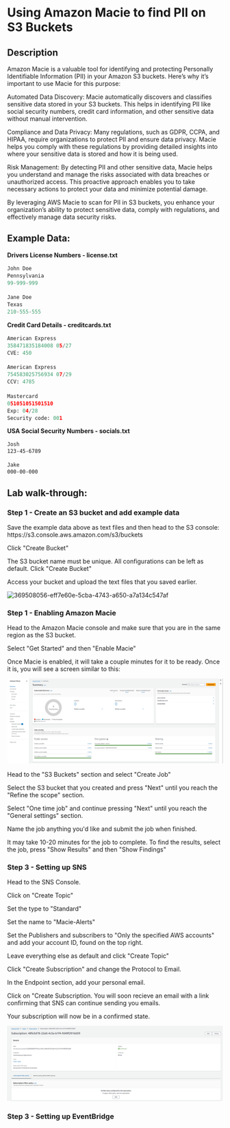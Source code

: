 <h1>Using Amazon Macie to find PII on S3 Buckets</h1>

<h2>Description</h2>

Amazon Macie is a valuable tool for identifying and protecting Personally Identifiable Information (PII) in your Amazon S3 buckets. Here’s why it’s important to use Macie for this purpose:

Automated Data Discovery: Macie automatically discovers and classifies sensitive data stored in your S3 buckets. This helps in identifying PII like social security numbers, credit card information, and other sensitive data without manual intervention.

Compliance and Data Privacy: Many regulations, such as GDPR, CCPA, and HIPAA, require organizations to protect PII and ensure data privacy. Macie helps you comply with these regulations by providing detailed insights into where your sensitive data is stored and how it is being used.

Risk Management: By detecting PII and other sensitive data, Macie helps you understand and manage the risks associated with data breaches or unauthorized access. This proactive approach enables you to take necessary actions to protect your data and minimize potential damage.

By leveraging AWS Macie to scan for PII in S3 buckets, you enhance your organization’s ability to protect sensitive data, comply with regulations, and effectively manage data security risks.
<br />
<h2>Example Data:</h2>

****************************************Drivers License Numbers - license.txt****************************************

```python
John Doe
Pennsylvania
99-999-999

Jane Doe
Texas
210-555-555
```

****************************************Credit Card Details - creditcards.txt****************************************
```python
American Express
358471835184008 05/27
CVE: 450

American Express
754583025756934 07/29
CCV: 4785

Mastercard
051051051501510
Exp: 04/28
Security code: 001
```

****************************************USA Social Security Numbers - socials.txt****************************************
```
Josh
123-45-6789

Jake
000-00-000
```
<h2>Lab walk-through:</h2>

<h3>Step 1 - Create an S3 bucket and add example data </h3> 
Save the example data above as text files and then head to the S3 console: https://s3.console.aws.amazon.com/s3/buckets

Click "Create Bucket"

The S3 bucket name must be unique. All configurations can be left as default. Click "Create Bucket"

Access your bucket and upload the text files that you saved earlier.

![369508056-eff7e60e-5cba-4743-a650-a7a134c547af](https://github.com/user-attachments/assets/3a648eab-25eb-41a9-ad6e-7a8244016c93)

<h3>Step 1 - Enabling Amazon Macie </h3> 

Head to the Amazon Macie console and make sure that you are in the same region as the S3 bucket.

Select "Get Started" and then "Enable Macie"

Once Macie is enabled, it will take a couple minutes for it to be ready. Once it is, you will see a screen similar to this:

![Macie](/Amazon-Macie/Images/macie.png)

Head to the "S3 Buckets" section and select "Create Job"

Select the S3 bucket that you created and press "Next" until you reach the "Refine the scope" section.

Select "One time job" and continue pressing "Next" until you reach the "General settings" section.

Name the job anything you'd like and submit the job when finished.

It may take 10-20 minutes for the job to complete. To find the results, select the job, press "Show Results" and then "Show Findings"

<h3>Step 3 - Setting up SNS </h3> 

Head to the SNS Console.

Click on "Create Topic"

Set the type to "Standard"

Set the name to "Macie-Alerts"

Set the Publishers and subscribers to "Only the specified AWS accounts" and add your account ID, found on the top right.

Leave everything else as default and click "Create Topic"

Click "Create Subscription" and change the Protocol to Email.

In the Endpoint section, add your personal email.

Click on "Create Subscription. You will soon recieve an email with a link confirming that SNS can continue sending you emails.

Your subscription will now be in a confirmed state.

![SNS](/Amazon-Macie/Images/SNS.png)

<h3>Step 3 - Setting up EventBridge </h3> 
